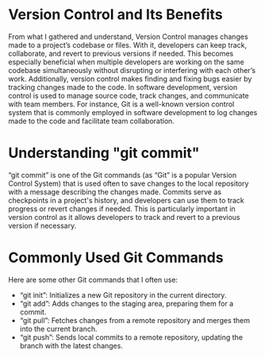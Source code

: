 # Version Control and Its Benefits

From what I gathered and understand, Version Control manages changes made to a project’s codebase or files. With it, developers can keep track, collaborate, and revert to previous versions if needed. This becomes especially beneficial when multiple developers are working on the same codebase simultaneously without disrupting or interfering with each other’s work. Additionally, version control makes finding and fixing bugs easier by tracking changes made to the code. In software development, version control is used to manage source code, track changes, and communicate with team members. For instance, Git is a well-known version control system that is commonly employed in software development to log changes made to the code and facilitate team collaboration.

# Understanding "git commit"

“git commit” is one of the Git commands (as “Git” is a popular Version Control System) that is used often to save changes to the local repository with a message describing the changes made. Commits serve as checkpoints in a project's history, and developers can use them to track progress or revert changes if needed. This is particularly important in version control as it allows developers to track and revert to a previous version if necessary.

# Commonly Used Git Commands

Here are some other Git commands that I often use:

- “git init”: Initializes a new Git repository in the current directory.
- “git add”: Adds changes to the staging area, preparing them for a commit.
- “git pull”: Fetches changes from a remote repository and merges them into the current branch.
- “git push”: Sends local commits to a remote repository, updating the branch with the latest changes.